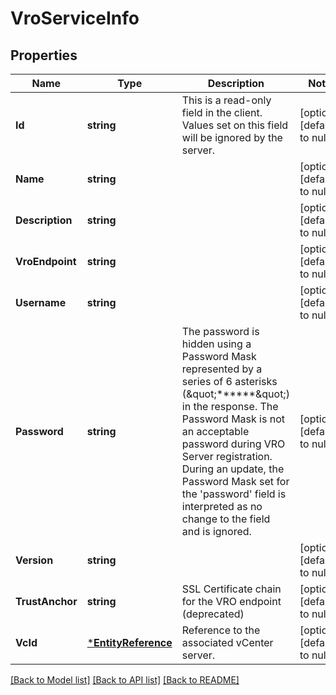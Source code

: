 # VroServiceInfo

## Properties
Name | Type | Description | Notes
------------ | ------------- | ------------- | -------------
**Id** | **string** | This is a read-only field in the client. Values set on this field will be ignored by the server.  | [optional] [default to null]
**Name** | **string** |  | [optional] [default to null]
**Description** | **string** |  | [optional] [default to null]
**VroEndpoint** | **string** |  | [optional] [default to null]
**Username** | **string** |  | [optional] [default to null]
**Password** | **string** | The password is hidden using a Password Mask represented by a series of 6 asterisks (\&quot;******\&quot;) in the response. The Password Mask is not an acceptable password during VRO Server registration. During an update, the Password Mask set for the &#39;password&#39; field is interpreted as no change to the field and is ignored.  | [optional] [default to null]
**Version** | **string** |  | [optional] [default to null]
**TrustAnchor** | **string** | SSL Certificate chain for the VRO endpoint (deprecated) | [optional] [default to null]
**VcId** | [***EntityReference**](EntityReference.md) | Reference to the associated vCenter server. | [optional] [default to null]

[[Back to Model list]](../README.md#documentation-for-models) [[Back to API list]](../README.md#documentation-for-api-endpoints) [[Back to README]](../README.md)


